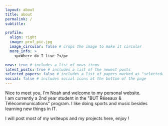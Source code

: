 ```yaml
---
layout: about
title: about
permalink: /
subtitle:

profile:
  align: right
  image: prof_pic.jpg
  image_circular: false # crops the image to make it circular
  more_info: >
    <p>Where do I live ?</p>

news: true # includes a list of news items
latest_posts: true # includes a list of the newest posts
selected_papers: false # includes a list of papers marked as "selected={true}"
social: false # includes social icons at the bottom of the page
---
```


Nice to meet you, I'm Noah and welcome to my personal website.  
I am currently a 2nd year student in the "BUT Réseaux & Télécommunications" program. I like doing sports and music besides learning new things in IT.

I will post most of my writeups and my projects here, enjoy !
